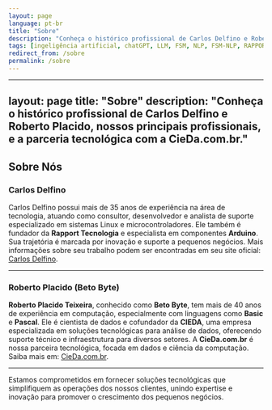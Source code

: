 ```yaml
---
layout: page
language: pt-br
title: "Sobre"
description: "Conheça o histórico profissional de Carlos Delfino e Roberto Placido, nossos principais profissionais, e a parceria tecnológica com a CieDa.com.br."
tags: [ingeligência artificial, chatGPT, LLM, FSM, NLP, FSM-NLP, RAPPORT, RAPPORT OS, RAPPORT, BOT, RAPPORT BOT, RAPPORT API, API]
redirect_from: /sobre
permalink: /sobre
---
```

---
layout: page
title: "Sobre"
description: "Conheça o histórico profissional de Carlos Delfino e Roberto Placido, nossos principais profissionais, e a parceria tecnológica com a CieDa.com.br."
---

## Sobre Nós

### Carlos Delfino

Carlos Delfino possui mais de 35 anos de experiência na área de tecnologia, atuando como consultor, desenvolvedor e analista de suporte especializado em sistemas Linux e microcontroladores. Ele também é fundador da **Rapport Tecnologia** e especialista em componentes **Arduino**. Sua trajetória é marcada por inovação e suporte a pequenos negócios. Mais informações sobre seu trabalho podem ser encontradas em seu site oficial: [Carlos Delfino](https://carlosdelfino.eti.br).

---

### Roberto Placido (Beto Byte)

**Roberto Placido Teixeira**, conhecido como **Beto Byte**, tem mais de 40 anos de experiência em computação, especialmente com linguagens como **Basic** e **Pascal**. Ele é cientista de dados e cofundador da **CIEDA**, uma empresa especializada em soluções tecnológicas para análise de dados, oferecendo suporte técnico e infraestrutura para diversos setores. A **CieDa.com.br** é nossa parceira tecnológica, focada em dados e ciência da computação. Saiba mais em: [CieDa.com.br](https://cieda.com.br).

---

Estamos comprometidos em fornecer soluções tecnológicas que simplifiquem as operações dos nossos clientes, unindo expertise e inovação para promover o crescimento dos pequenos negócios.
